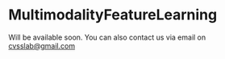 # MultimodalityFeatureLearning
Will be available soon. You can also contact us via email on cvsslab@gmail.com

